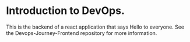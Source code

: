 # Introduction to DevOps.
This is the backend of a react application that says Hello to everyone. See the Devops-Journey-Frontend repository for more information.
